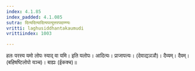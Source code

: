 ```yaml
---
index: 4.1.85
index_padded: 4.1.085
sutra: दित्यदित्यादित्यपत्युत्तरपदाण्ण्यः
vritti: laghusiddhantakaumudi
vrittiindex: 1003

---
```

हलः परस्य यमो लोपः स्याद् वा यमि। इति यलोपः। आदित्यः। प्राजापत्यः। (देवाद्यञञौ)। दैव्यम्। दैवम्। (बहिषष्टिलोपो यञ्च)। बाह्यः (ईकक्च)॥